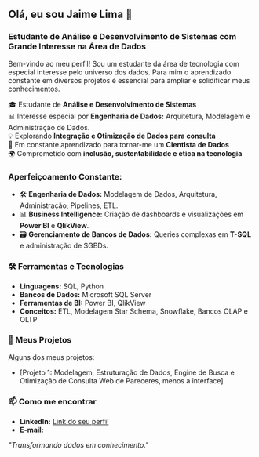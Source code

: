 ## Olá, eu sou Jaime Lima 👋

### Estudante de Análise e Desenvolvimento de Sistemas com Grande Interesse na Área de Dados

Bem-vindo ao meu perfil! Sou um estudante da área de tecnologia com especial interesse pelo universo dos dados. 
Para mim o aprendizado constante em diversos projetos é essencial para ampliar e solidificar meus conhecimentos.

🎓 Estudante de **Análise e Desenvolvimento de Sistemas**  
📊 Interesse especial por **Engenharia de Dados:** Arquitetura, Modelagem e Administração de Dados.  
💡 Explorando **Integração e Otimização de Dados para consulta**  
🚀 Em constante aprendizado para tornar-me um **Cientista de Dados**  
🌍 Comprometido com **inclusão, sustentabilidade e ética na tecnologia**


### Aperfeiçoamento Constante:
- 🛠 **Engenharia de Dados:** Modelagem de Dados, Arquitetura, Administração, Pipelines, ETL.
- 📊 **Business Intelligence:** Criação de dashboards e visualizações em **Power BI** e **QlikView**.
- 🗃 **Gerenciamento de Bancos de Dados:** Queries complexas em **T-SQL** e administração de SGBDs.

### 🛠 Ferramentas e Tecnologias
- **Linguagens:** SQL, Python
- **Bancos de Dados:** Microsoft SQL Server
- **Ferramentas de BI:** Power BI, QlikView
- **Conceitos:** ETL, Modelagem Star Schema, Snowflake, Bancos OLAP e OLTP

### 📂 Meus Projetos
Alguns dos meus projetos:
- [Projeto 1: Modelagem, Estruturação de Dados, Engine de Busca e Otimização de Consulta Web de Pareceres, menos a interface]

### 📫 Como me encontrar
- **LinkedIn:** [Link do seu perfil](https://www.linkedin.com/in/jaime-lima-434530379)
- **E-mail:** 

*"Transformando dados em conhecimento."*
